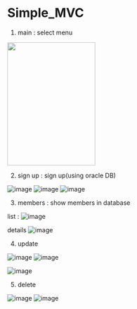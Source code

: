 # Simple_MVC

1. main : select menu

<img src = "https://user-images.githubusercontent.com/102274136/234840733-10310e43-eb43-4ad5-8c6d-ccbc2ca36ff7.png" width = "200" height  = "280">

2. sign up : sign up(using oracle DB)

![image](https://user-images.githubusercontent.com/102274136/234840914-b43ffd01-b09a-49bf-ae60-942d39aa012d.png)
![image](https://user-images.githubusercontent.com/102274136/234841498-185cb97b-74fd-4d5f-a33c-c9e4cf191878.png)
![image](https://user-images.githubusercontent.com/102274136/234841674-a1bd80bc-b568-4178-8496-0c947307c41b.png)


3. members : show members in database

list : ![image](https://user-images.githubusercontent.com/102274136/234841898-87e06f83-ab89-4574-b4e4-db83c7a1d899.png)

  details
  ![image](https://user-images.githubusercontent.com/102274136/234842021-3de76ed1-6439-4947-a4a5-cc995e862f81.png)
  
4. update

![image](https://user-images.githubusercontent.com/102274136/234842205-2a2d03b0-0ccc-4c66-9664-230f2b3fb2b2.png)
![image](https://user-images.githubusercontent.com/102274136/234842602-c70648d5-e2bf-415b-9d33-7f7e3675ab76.png)

![image](https://user-images.githubusercontent.com/102274136/234842660-637f74c6-2f46-448c-83a7-039a54b4a663.png)

5. delete

![image](https://user-images.githubusercontent.com/102274136/234842827-2701422e-b591-4d5d-a9bb-487367cf6fca.png)
![image](https://user-images.githubusercontent.com/102274136/234842956-c6f76604-33b4-4f1d-80a8-9a6b7cfaa6e2.png)
